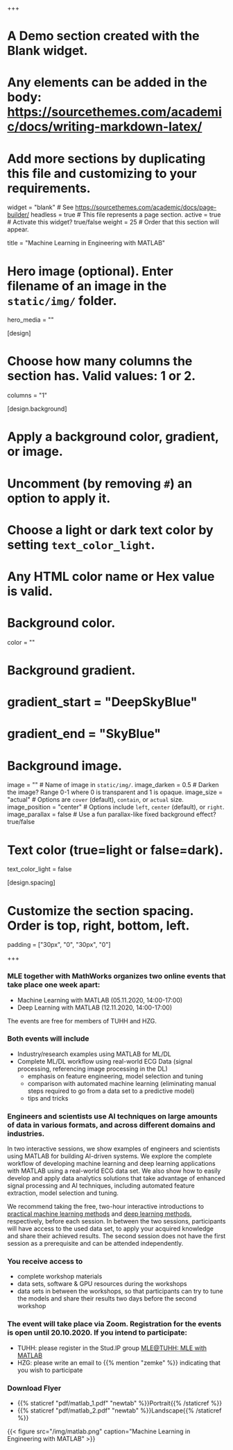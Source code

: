 +++
# A Demo section created with the Blank widget.
# Any elements can be added in the body: https://sourcethemes.com/academic/docs/writing-markdown-latex/
# Add more sections by duplicating this file and customizing to your requirements.

widget = "blank"  # See https://sourcethemes.com/academic/docs/page-builder/
headless = true  # This file represents a page section.
active = true  # Activate this widget? true/false
weight = 25  # Order that this section will appear.

title = "Machine Learning in Engineering with MATLAB"

# Hero image (optional). Enter filename of an image in the `static/img/` folder.
hero_media = ""

[design]
  # Choose how many columns the section has. Valid values: 1 or 2.
  columns = "1"

  
[design.background]
  # Apply a background color, gradient, or image.
  #   Uncomment (by removing `#`) an option to apply it.
  #   Choose a light or dark text color by setting `text_color_light`.
  #   Any HTML color name or Hex value is valid.

  # Background color.
  color = ""
  
  # Background gradient.
  # gradient_start = "DeepSkyBlue"
  # gradient_end = "SkyBlue"
  
  # Background image.
  image = ""  # Name of image in `static/img/`.
  image_darken = 0.5  # Darken the image? Range 0-1 where 0 is transparent and 1 is opaque.
  image_size = "actual"  #  Options are `cover` (default), `contain`, or `actual` size.
  image_position = "center"  # Options include `left`, `center` (default), or `right`.
  image_parallax = false  # Use a fun parallax-like fixed background effect? true/false

  # Text color (true=light or false=dark).
  text_color_light = false

[design.spacing]
  # Customize the section spacing. Order is top, right, bottom, left.
  padding = ["30px", "0", "30px", "0"]



+++


### MLE together with MathWorks organizes two online events that take place one week apart:
- Machine Learning with MATLAB (05.11.2020, 14:00-17:00)
- Deep Learning with MATLAB (12.11.2020, 14:00-17:00)

The events are free for members of TUHH and HZG.

### Both events will include
- Industry/research examples using MATLAB for ML/DL
- Complete ML/DL workflow using real-world ECG Data (signal processing, referencing image processing in the DL)
  - emphasis on feature engineering, model selection and tuning
  - comparison with automated machine learning (eliminating manual steps required to go from a data set to a predictive model)
  - tips and tricks

### Engineers and scientists use AI techniques on large amounts of data in various formats, and across different domains and industries.

In two interactive sessions, we show examples of engineers and scientists using MATLAB for building AI-driven systems. We explore the complete workflow of developing machine learning and deep learning applications with MATLAB using a real-world ECG data set. We also show how to easily develop and apply data analytics solutions that take advantage of enhanced signal processing and AI techniques, including automated feature extraction, model selection and tuning.

We recommend taking the free, two-hour interactive introductions to [practical machine learning methods](https://www.mathworks.com/learn/tutorials/machine-learning-onramp.html) and [deep learning methods](https://www.mathworks.com/learn/tutorials/deep-learning-onramp.html), respectively, before each session. In between the two sessions, participants will have access to the used data set, to apply your acquired knowledge and share their achieved results. The second session does not have the first session as a prerequisite and can be attended independently.

### You receive access to
- complete workshop materials 
- data sets, software & GPU resources during the workshops
- data sets in between the workshops, so that participants can try to tune the models and share their results two days before the second workshop

### The event will take place via Zoom. Registration for the events is open until 20.10.2020. If you intend to participate:
- TUHH: please register in the Stud.IP group [MLE@TUHH: MLE with MATLAB](https://e-learning.tuhh.de/studip/dispatch.php/course/details?sem_id=ae5d1c581c9f67830b423fdc2959a782)
- HZG: please write an email to {{% mention "zemke" %}} indicating that you wish to participate

### Download Flyer
- {{% staticref "pdf/matlab_1.pdf" "newtab" %}}Portrait{{% /staticref %}}
- {{% staticref "pdf/matlab_2.pdf" "newtab" %}}Landscape{{% /staticref %}}



{{< figure src="/img/matlab.png" caption="Machine Learning in Engineering with MATLAB" >}}


